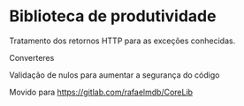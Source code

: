# Biblioteca de produtividade

Tratamento dos retornos HTTP para as exceções conhecidas.

Converteres

Validação de nulos para aumentar a segurança do código

Movido para https://gitlab.com/rafaelmdb/CoreLib

